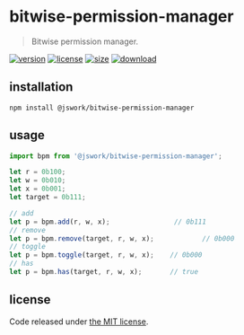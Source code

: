 # bitwise-permission-manager
> Bitwise permission manager.

[![version][version-image]][version-url]
[![license][license-image]][license-url]
[![size][size-image]][size-url]
[![download][download-image]][download-url]

## installation
```shell
npm install @jswork/bitwise-permission-manager
```

## usage
```js
import bpm from '@jswork/bitwise-permission-manager';

let r = 0b100;
let w = 0b010;
let x = 0b001;
let target = 0b111;

// add
let p = bpm.add(r, w, x);                // 0b111
// remove
let p = bpm.remove(target, r, w, x);            // 0b000
// toggle
let p = bpm.toggle(target, r, w, x);    // 0b000
// has
let p = bpm.has(target, r, w, x);       // true

```

## license
Code released under [the MIT license](https://github.com/afeiship/bitwise-permission-manager/blob/master/LICENSE.txt).

[version-image]: https://img.shields.io/npm/v/@jswork/bitwise-permission-manager
[version-url]: https://npmjs.org/package/@jswork/bitwise-permission-manager

[license-image]: https://img.shields.io/npm/l/@jswork/bitwise-permission-manager
[license-url]: https://github.com/afeiship/bitwise-permission-manager/blob/master/LICENSE.txt

[size-image]: https://img.shields.io/bundlephobia/minzip/@jswork/bitwise-permission-manager
[size-url]: https://github.com/afeiship/bitwise-permission-manager/blob/master/dist/index.min.js

[download-image]: https://img.shields.io/npm/dm/@jswork/bitwise-permission-manager
[download-url]: https://www.npmjs.com/package/@jswork/bitwise-permission-manager
